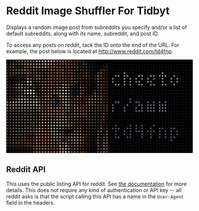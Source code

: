 # Reddit Image Shuffler For Tidbyt

Displays a random image post from subreddits you specify and/or a list of default subreddits, along with its name, subreddit, and post ID.

To access any posts on reddit, tack the ID onto the end of the URL. For example, the post below is located at http://www.reddit.com/td4fnp.

![Sample Shuffle](image-shuffler-example.png)

## Reddit API

This uses the public listing API for reddit. See [the documentation](http://reddit.com/dev/api#GET_hot) for more details. This does not require any kind of authentication or API key -- all reddit asks is that the script calling this API has a name in the `User-Agent` field in the headers.
